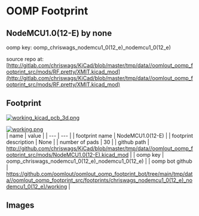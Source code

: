 # OOMP Footprint  
## NodeMCU1.0(12-E)  by none  
  
oomp key: oomp_chriswags_nodemcu1_0(12_e)_nodemcu1_0(12_e)  
  
source repo at: [http://gitlab.com/chriswags/KiCad/blob/master/tmp/data//oomlout_oomp_footprint_src/mods/RF.pretty/XMIT.kicad_mod](http://gitlab.com/chriswags/KiCad/blob/master/tmp/data//oomlout_oomp_footprint_src/mods/RF.pretty/XMIT.kicad_mod)  
## Footprint  
  
[![working_kicad_pcb_3d.png](working_kicad_pcb_3d_600.png)](working_kicad_pcb_3d.png)  
  
[![working.png](working_600.png)](working.png)  
| name | value | 
| --- | --- | 
| footprint name | NodeMCU1.0(12-E) | 
| footprint description | None | 
| number of pads | 30 | 
| github path | http://github.com/chriswags/KiCad/blob/master/tmp/data//oomlout_oomp_footprint_src/mods/NodeMCU1.0(12-E).kicad_mod | 
| oomp key | oomp_chriswags_nodemcu1_0(12_e)_nodemcu1_0(12_e) | 
| oomp bot github | https://github.com/oomlout/oomlout_oomp_footprint_bot/tree/main/tmp/data//oomlout_oomp_footprint_src/footprints/chriswags_nodemcu1_0(12_e)_nodemcu1_0(12_e)/working | 
## Images  
